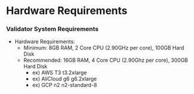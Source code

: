 # Hardware Requirements

### Validator System Requirements[​](https://wiki.findora.org/docs/validators/validators-get-started#system-requirements) <a href="#system-requirements" id="system-requirements"></a>

* Hardware Requirements:
  * Minimum: 8GB RAM, 2 Core CPU (2.90GHz per core), 100GB Hard Disk
  * Recommended: 16GB RAM, 4 Core CPU (2.90Ghz per core), 300GB Hard Disk
    * ex) AWS T3 t3.2xlarge
    * ex) AliCloud g6 g6.2xlarge
    * ex) GCP n2 n2-standard-8
